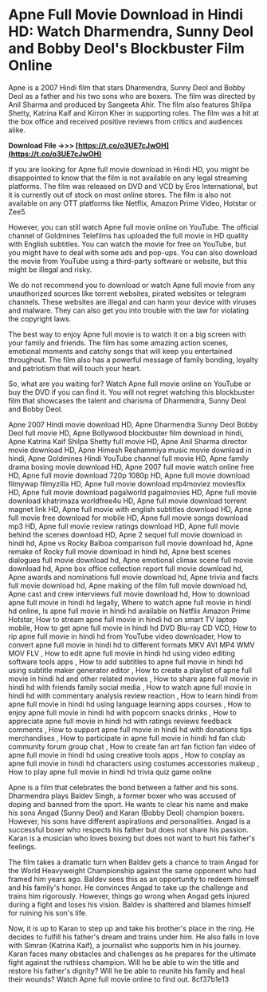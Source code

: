 # Apne Full Movie Download in Hindi HD: Watch Dharmendra, Sunny Deol and Bobby Deol's Blockbuster Film Online
  
Apne is a 2007 Hindi film that stars Dharmendra, Sunny Deol and Bobby Deol as a father and his two sons who are boxers. The film was directed by Anil Sharma and produced by Sangeeta Ahir. The film also features Shilpa Shetty, Katrina Kaif and Kirron Kher in supporting roles. The film was a hit at the box office and received positive reviews from critics and audiences alike.
 
**Download File ->>> [https://t.co/o3UE7cJwOH](https://t.co/o3UE7cJwOH)**


  
If you are looking for Apne full movie download in Hindi HD, you might be disappointed to know that the film is not available on any legal streaming platforms. The film was released on DVD and VCD by Eros International, but it is currently out of stock on most online stores. The film is also not available on any OTT platforms like Netflix, Amazon Prime Video, Hotstar or Zee5.
  
However, you can still watch Apne full movie online on YouTube. The official channel of Goldmines Telefilms has uploaded the full movie in HD quality with English subtitles. You can watch the movie for free on YouTube, but you might have to deal with some ads and pop-ups. You can also download the movie from YouTube using a third-party software or website, but this might be illegal and risky.
  
We do not recommend you to download or watch Apne full movie from any unauthorized sources like torrent websites, pirated websites or telegram channels. These websites are illegal and can harm your device with viruses and malware. They can also get you into trouble with the law for violating the copyright laws.
  
The best way to enjoy Apne full movie is to watch it on a big screen with your family and friends. The film has some amazing action scenes, emotional moments and catchy songs that will keep you entertained throughout. The film also has a powerful message of family bonding, loyalty and patriotism that will touch your heart.
  
So, what are you waiting for? Watch Apne full movie online on YouTube or buy the DVD if you can find it. You will not regret watching this blockbuster film that showcases the talent and charisma of Dharmendra, Sunny Deol and Bobby Deol.
 
Apne 2007 Hindi movie download HD,  Apne Dharmendra Sunny Deol Bobby Deol full movie HD,  Apne Bollywood blockbuster film download in hindi,  Apne Katrina Kaif Shilpa Shetty full movie HD,  Apne Anil Sharma director movie download HD,  Apne Himesh Reshammiya music movie download in hindi,  Apne Goldmines Hindi YouTube channel full movie HD,  Apne family drama boxing movie download HD,  Apne 2007 full movie watch online free HD,  Apne full movie download 720p 1080p HD,  Apne full movie download filmywap filmyzilla HD,  Apne full movie download mp4moviez moviesflix HD,  Apne full movie download pagalworld pagalmovies HD,  Apne full movie download khatrimaza worldfree4u HD,  Apne full movie download torrent magnet link HD,  Apne full movie with english subtitles download HD,  Apne full movie free download for mobile HD,  Apne full movie songs download mp3 HD,  Apne full movie review ratings download HD,  Apne full movie behind the scenes download HD,  Apne 2 sequel full movie download in hindi hd,  Apne vs Rocky Balboa comparison full movie download hd,  Apne remake of Rocky full movie download in hindi hd,  Apne best scenes dialogues full movie download hd,  Apne emotional climax scene full movie download hd,  Apne box office collection report full movie download hd,  Apne awards and nominations full movie download hd,  Apne trivia and facts full movie download hd,  Apne making of the film full movie download hd,  Apne cast and crew interviews full movie download hd,  How to download apne full movie in hindi hd legally,  Where to watch apne full movie in hindi hd online,  Is apne full movie in hindi hd available on Netflix Amazon Prime Hotstar,  How to stream apne full movie in hindi hd on smart TV laptop mobile,  How to get apne full movie in hindi hd DVD Blu-ray CD VCD,  How to rip apne full movie in hindi hd from YouTube video downloader,  How to convert apne full movie in hindi hd to different formats MKV AVI MP4 WMV MOV FLV ,  How to edit apne full movie in hindi hd using video editing software tools apps ,  How to add subtitles to apne full movie in hindi hd using subtitle maker generator editor ,  How to create a playlist of apne full movie in hindi hd and other related movies ,  How to share apne full movie in hindi hd with friends family social media ,  How to watch apne full movie in hindi hd with commentary analysis review reaction ,  How to learn hindi from apne full movie in hindi hd using language learning apps courses ,  How to enjoy apne full movie in hindi hd with popcorn snacks drinks ,  How to appreciate apne full movie in hindi hd with ratings reviews feedback comments ,  How to support apne full movie in hindi hd with donations tips merchandises ,  How to participate in apne full movie in hindi hd fan club community forum group chat ,  How to create fan art fan fiction fan video of apne full movie in hindi hd using creative tools apps ,  How to cosplay as apne full movie in hindi hd characters using costumes accessories makeup ,  How to play apne full movie in hindi hd trivia quiz game online
  
Apne is a film that celebrates the bond between a father and his sons. Dharmendra plays Baldev Singh, a former boxer who was accused of doping and banned from the sport. He wants to clear his name and make his sons Angad (Sunny Deol) and Karan (Bobby Deol) champion boxers. However, his sons have different aspirations and personalities. Angad is a successful boxer who respects his father but does not share his passion. Karan is a musician who loves boxing but does not want to hurt his father's feelings.
  
The film takes a dramatic turn when Baldev gets a chance to train Angad for the World Heavyweight Championship against the same opponent who had framed him years ago. Baldev sees this as an opportunity to redeem himself and his family's honor. He convinces Angad to take up the challenge and trains him rigorously. However, things go wrong when Angad gets injured during a fight and loses his vision. Baldev is shattered and blames himself for ruining his son's life.
  
Now, it is up to Karan to step up and take his brother's place in the ring. He decides to fulfill his father's dream and trains under him. He also falls in love with Simran (Katrina Kaif), a journalist who supports him in his journey. Karan faces many obstacles and challenges as he prepares for the ultimate fight against the ruthless champion. Will he be able to win the title and restore his father's dignity? Will he be able to reunite his family and heal their wounds? Watch Apne full movie online to find out.
 8cf37b1e13
 
